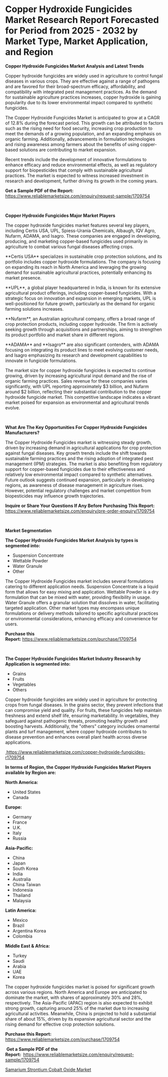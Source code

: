 <p><h1>Copper Hydroxide Fungicides Market Research Report Forecasted for Period from 2025 -  2032 by Market Type, Market Application, and Region</h1></p><p><strong>Copper Hydroxide Fungicides Market Analysis and Latest Trends</strong></p>
<p><p>Copper hydroxide fungicides are widely used in agriculture to control fungal diseases in various crops. They are effective against a range of pathogens and are favored for their broad-spectrum efficacy, affordability, and compatibility with integrated pest management practices. As the demand for sustainable agriculture practices increases, copper hydroxide is gaining popularity due to its lower environmental impact compared to synthetic fungicides.</p><p>The Copper Hydroxide Fungicides Market is anticipated to grow at a CAGR of 12.8% during the forecast period. This growth can be attributed to factors such as the rising need for food security, increasing crop production to meet the demands of a growing population, and an expanding emphasis on organic farming. Additionally, advancements in formulation technologies and rising awareness among farmers about the benefits of using copper-based solutions are contributing to market expansion.</p><p>Recent trends include the development of innovative formulations to enhance efficacy and reduce environmental effects, as well as regulatory support for biopesticides that comply with sustainable agricultural practices. The market is expected to witness increased investment in research and development, further driving its growth in the coming years.</p></p>
<p><strong>Get a Sample PDF of the Report:&nbsp;</strong> <a href="https://www.reliablemarketsize.com/enquiry/request-sample/1709754?utm_campaign=1991&utm_medium=2&utm_source=Github&utm_content=ia&utm_term=10012025&utm_id=copper-hydroxide-fungicides">https://www.reliablemarketsize.com/enquiry/request-sample/1709754</a></p>
<p>&nbsp;</p>
<p><strong>Copper Hydroxide Fungicides Major Market Players</strong></p>
<p><p>The copper hydroxide fungicides market features several key players, including Certis USA, UPL, Spiess-Urania Chemicals, Albaugh, IQV Agro, Nufarm, ADAMA, and Isagro. These companies are engaged in developing, producing, and marketing copper-based fungicides used primarily in agriculture to combat various fungal diseases affecting crops.</p><p>**Certis USA** specializes in sustainable crop protection solutions, and its portfolio includes copper hydroxide formulations. The company is focusing on expanding its reach in North America and leveraging the growing demand for sustainable agricultural practices, potentially enhancing its market presence.</p><p>**UPL**, a global player headquartered in India, is known for its extensive agricultural product offerings, including copper-based fungicides. With a strategic focus on innovation and expansion in emerging markets, UPL is well-positioned for future growth, particularly as the demand for organic farming solutions increases.</p><p>**Nufarm**, an Australian agricultural company, offers a broad range of crop protection products, including copper hydroxide. The firm is actively seeking growth through acquisitions and partnerships, aiming to strengthen its product portfolio and market share in different regions.</p><p>**ADAMA** and **Isagro** are also significant contenders, with ADAMA focusing on integrating its product lines to meet evolving customer needs, and Isagro emphasizing its research and development capabilities to innovate in fungicide formulations.</p><p>The market size for copper hydroxide fungicides is expected to continue growing, driven by increasing agricultural input demand and the rise of organic farming practices. Sales revenue for these companies varies significantly, with UPL reporting approximately $3 billion, and Nufarm around $2 billion, reflecting their substantial contribution to the copper hydroxide fungicide market. This competitive landscape indicates a vibrant market poised for expansion as environmental and agricultural trends evolve.</p></p>
<p>&nbsp;</p>
<p><strong>What Are The Key Opportunities For Copper Hydroxide Fungicides Manufacturers?</strong></p>
<p><p>The Copper Hydroxide Fungicides market is witnessing steady growth, driven by increasing demand in agricultural applications for crop protection against fungal diseases. Key growth trends include the shift towards sustainable farming practices and the rising adoption of integrated pest management (IPM) strategies. The market is also benefiting from regulatory support for copper-based fungicides due to their effectiveness and relatively low environmental impact compared to synthetic alternatives. Future outlook suggests continued expansion, particularly in developing regions, as awareness of disease management in agriculture rises. However, potential regulatory challenges and market competition from biopesticides may influence growth trajectories.</p></p>
<p><strong>Inquire or Share Your Questions If Any Before Purchasing This Report:</strong> <a href="https://www.reliablemarketsize.com/enquiry/pre-order-enquiry/1709754?utm_campaign=1991&utm_medium=2&utm_source=Github&utm_content=ia&utm_term=10012025&utm_id=copper-hydroxide-fungicides">https://www.reliablemarketsize.com/enquiry/pre-order-enquiry/1709754</a></p>
<p>&nbsp;</p>
<p><strong>Market Segmentation</strong></p>
<p><strong>The Copper Hydroxide Fungicides Market Analysis by types is segmented into:</strong></p>
<p><ul><li>Suspension Concentrate</li><li>Wettable Powder</li><li>Water Granule</li><li>Other</li></ul></p>
<p><p>The Copper Hydroxide Fungicides market includes several formulations catering to different application needs. Suspension Concentrate is a liquid form that allows for easy mixing and application. Wettable Powder is a dry formulation that can be mixed with water, providing flexibility in usage. Water Granule offers a granular solution that dissolves in water, facilitating targeted application. Other market types may encompass unique formulations or delivery methods tailored to specific agricultural practices or environmental considerations, enhancing efficacy and convenience for users.</p></p>
<p><strong>Purchase this Report:&nbsp;</strong><a href="https://www.reliablemarketsize.com/purchase/1709754?utm_campaign=1991&utm_medium=2&utm_source=Github&utm_content=ia&utm_term=10012025&utm_id=copper-hydroxide-fungicides">https://www.reliablemarketsize.com/purchase/1709754</a></p>
<p>&nbsp;</p>
<p><strong>The Copper Hydroxide Fungicides Market Industry Research by Application is segmented into:</strong></p>
<p><ul><li>Grains</li><li>Fruits</li><li>Vegetables</li><li>Others</li></ul></p>
<p><p>Copper hydroxide fungicides are widely used in agriculture for protecting crops from fungal diseases. In the grains sector, they prevent infections that can compromise yield and quality. For fruits, these fungicides help maintain freshness and extend shelf life, ensuring marketability. In vegetables, they safeguard against pathogenic threats, promoting healthy growth and boosting harvests. Additionally, the "others" category includes ornamental plants and turf management, where copper hydroxide contributes to disease prevention and enhances overall plant health across diverse applications.</p></p>
<p><a href="https://www.reliablemarketsize.com/copper-hydroxide-fungicides-r1709754?utm_campaign=1991&utm_medium=2&utm_source=Github&utm_content=ia&utm_term=10012025&utm_id=copper-hydroxide-fungicides">&nbsp;https://www.reliablemarketsize.com/copper-hydroxide-fungicides-r1709754</a></p>
<p><strong>In terms of Region, the Copper Hydroxide Fungicides Market Players available by Region are:</strong></p>
<p>
    <p> <strong> North America: </strong>
        <ul>
            <li>United States</li>
            <li>Canada</li>
        </ul>
        </p> 
    <p> <strong> Europe: </strong>
        <ul>
            <li>Germany</li>
            <li>France</li>
            <li>U.K.</li>
            <li>Italy</li>
            <li>Russia</li>
        </ul>
        </p> 
    <p> <strong> Asia-Pacific: </strong>
        <ul>
            <li>China</li>
            <li>Japan</li>
            <li>South Korea</li>
            <li>India</li>
            <li>Australia</li>
            <li>China Taiwan</li>
            <li>Indonesia</li>
            <li>Thailand</li>
            <li>Malaysia</li>
        </ul>
        </p> 
    <p> <strong> Latin America: </strong>
        <ul>
            <li>Mexico</li>
            <li>Brazil</li>
            <li>Argentina Korea</li>
            <li>Colombia</li>
        </ul>
        </p> 
    <p> <strong> Middle East & Africa: </strong>
        <ul>
            <li>Turkey</li>
            <li>Saudi</li>
            <li>Arabia</li>
            <li>UAE</li>
            <li>Korea</li>
        </ul>
    </p>
    </p>
<p><p>The copper hydroxide fungicides market is poised for significant growth across various regions. North America and Europe are anticipated to dominate the market, with shares of approximately 30% and 28%, respectively. The Asia-Pacific (APAC) region is also expected to exhibit strong growth, capturing around 25% of the market due to increasing agricultural activities. Meanwhile, China is projected to hold a substantial share of about 15%, driven by its expansive agricultural sector and the rising demand for effective crop protection solutions.</p></p>
<p><strong>Purchase this Report: </strong><a href="https://www.reliablemarketsize.com/purchase/1709754?utm_campaign=1991&utm_medium=2&utm_source=Github&utm_content=ia&utm_term=10012025&utm_id=copper-hydroxide-fungicides">https://www.reliablemarketsize.com/purchase/1709754</a></p>
<p>&nbsp;<strong>Get a Sample PDF of the Report:&nbsp;&nbsp;</strong><a href="https://www.reliablemarketsize.com/enquiry/request-sample/1709754?utm_campaign=1991&utm_medium=2&utm_source=Github&utm_content=ia&utm_term=10012025&utm_id=copper-hydroxide-fungicides">https://www.reliablemarketsize.com/enquiry/request-sample/1709754</a></p>
<p><strong></strong></p>
<p><p><a href="https://github.com/YashRP12/Market-Research-Report-List-6/blob/main/samarium-strontium-cobalt-oxide-market.md?utm_campaign=1991&utm_medium=2&utm_source=Github&utm_content=ia&utm_term=10012025&utm_id=copper-hydroxide-fungicides">Samarium Strontium Cobalt Oxide Market</a></p></p>